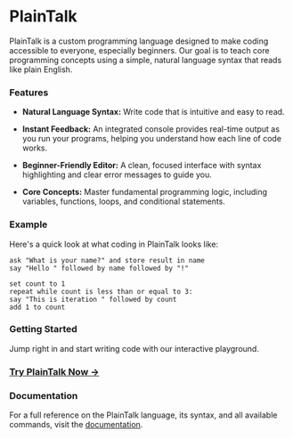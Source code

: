 # PlainTalk

PlainTalk is a custom programming language designed to make coding accessible to everyone, especially beginners. Our goal is to teach core programming concepts using a simple, natural language syntax that reads like plain English.

### Features

* **Natural Language Syntax:** Write code that is intuitive and easy to read.

* **Instant Feedback:** An integrated console provides real-time output as you run your programs, helping you understand how each line of code works.

* **Beginner-Friendly Editor:** A clean, focused interface with syntax highlighting and clear error messages to guide you.

* **Core Concepts:** Master fundamental programming logic, including variables, functions, loops, and conditional statements.

### Example

Here's a quick look at what coding in PlainTalk looks like:
```
ask "What is your name?" and store result in name
say "Hello " followed by name followed by "!"

set count to 1
repeat while count is less than or equal to 3:
say "This is iteration " followed by count
add 1 to count
```

### Getting Started

Jump right in and start writing code with our interactive playground.

### [**Try PlainTalk Now →**](https://plaintalk.appwrite.network/)

### Documentation

For a full reference on the PlainTalk language, its syntax, and all available commands, visit the [documentation](https://plaintalk.appwrite.network/playground).